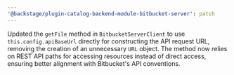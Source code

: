 ```yaml
---
'@backstage/plugin-catalog-backend-module-bitbucket-server': patch
---
```


Updated the `getFile` method in `BitbucketServerClient` to use `this.config.apiBaseUrl` directly for constructing the API request URL, removing the creation of an unnecessary `URL` object. The method now relies on REST API paths for accessing resources instead of direct access, ensuring better alignment with Bitbucket's API conventions.
